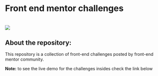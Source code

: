 # Front end mentor challenges

# ![](https://cdn1.betapage.co/images/167056979-167057084.jpg)

## About the repository:

This repository is a collection of front-end challenges posted by front-end mentor community.

**Note:** to see the live demo for the challenges insides check the link below

[Live Demo]: (https://mechitoua.netlify.app)


